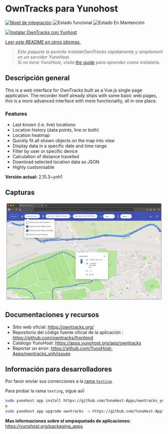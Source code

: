 <!--
Este archivo README esta generado automaticamente<https://github.com/YunoHost/apps/tree/master/tools/readme_generator>
No se debe editar a mano.
-->

# OwnTracks para Yunohost

[![Nivel de integración](https://apps.yunohost.org/badge/integration/owntracks)](https://ci-apps.yunohost.org/ci/apps/owntracks/)
![Estado funcional](https://apps.yunohost.org/badge/state/owntracks)
![Estado En Mantención](https://apps.yunohost.org/badge/maintained/owntracks)

[![Instalar OwnTracks con Yunhost](https://install-app.yunohost.org/install-with-yunohost.svg)](https://install-app.yunohost.org/?app=owntracks)

*[Leer este README en otros idiomas.](./ALL_README.md)*

> *Este paquete le permite instalarOwnTracks rapidamente y simplement en un servidor YunoHost.*  
> *Si no tiene YunoHost, visita [the guide](https://yunohost.org/install) para aprender como instalarla.*

## Descripción general

This is a web interface for OwnTracks built as a Vue.js single page application. The recorder itself already ships with some basic web pages, this is a more advanced interface with more functionality, all in one place.

### Features

- Last known (i.e. live) locations:
- Location history (data points, line or both)
- Location heatmap
- Quickly fit all shown objects on the map into view
- Display data in a specific date and time range
- Filter by user or specific device
- Calculation of distance travelled
- Download selected location data as JSON
- Highly customisable


**Versión actual:** 2.15.3~ynh1

## Capturas

![Captura de OwnTracks](./doc/screenshots/screenshot.png)

## Documentaciones y recursos

- Sitio web oficial: <https://owntracks.org/>
- Repositorio del código fuente oficial de la aplicación : <https://github.com/owntracks/frontend>
- Catálogo YunoHost: <https://apps.yunohost.org/app/owntracks>
- Reportar un error: <https://github.com/YunoHost-Apps/owntracks_ynh/issues>

## Información para desarrolladores

Por favor enviar sus correcciones a la [rama `testing`](https://github.com/YunoHost-Apps/owntracks_ynh/tree/testing).

Para probar la rama `testing`, sigue asÍ:

```bash
sudo yunohost app install https://github.com/YunoHost-Apps/owntracks_ynh/tree/testing --debug
o
sudo yunohost app upgrade owntracks -u https://github.com/YunoHost-Apps/owntracks_ynh/tree/testing --debug
```

**Mas informaciones sobre el empaquetado de aplicaciones:** <https://yunohost.org/packaging_apps>
